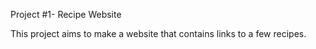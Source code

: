 Project #1- Recipe Website

This project aims to make a website that contains links to a few recipes.